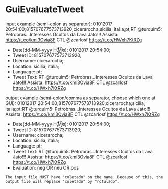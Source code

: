 # GuiEvaluateTweet

input example (semi-colon as separator):
01012017 20:54:00;815707677573713920;cicerarocha;sicilia, italia;pt;RT @turquim5: Petrobras...Interesses Ocultos da Lava Jato!!! Assista: https://t.co/kmi3Ovia8F CTL @zcarlosf https://t.co/HWxh7KtRZg

  - Date(dd-MM-yyyy H:m:s): 01012017 20:54:00;
  - Tweet ID: 815707677573713920;
  - Username: cicerarocha;
  - Location: sicilia, italia;
  - Language: pt;
  - Tweet Text: RT @turquim5: Petrobras...Interesses Ocultos da Lava Jato!!! Assista: https://t.co/kmi3Ovia8F CTL @zcarlosf https://t.co/HWxh7KtRZg

output example (semi-colon/comma as separator, choose which one at GUI):
01012017 20:54:00;815707677573713920;cicerarocha;sicilia, italia;pt;RT @turquim5: Petrobras...Interesses Ocultos da Lava Jato!!! Assista: https://t.co/kmi3Ovia8F CTL @zcarlosf https://t.co/HWxh7KtRZg

  - Date(dd-MM-yyyy H:m:s): 01012017 20:54:00;
  - Tweet ID: 815707677573713920;
  - Username: cicerarocha;
  - Location: sicilia, italia;
  - Language: pt;
  - Tweet Text: RT @turquim5: Petrobras...Interesses Ocultos da Lava Jato!!! Assista: https://t.co/kmi3Ovia8F CTL @zcarlosf https://t.co/HWxh7KtRZg
  - Evaluation: neg OR neu OR pos

`The input file MUST have "coletado" on the name. Because of this, the output file will replace "coletado" by "rotulado".`
